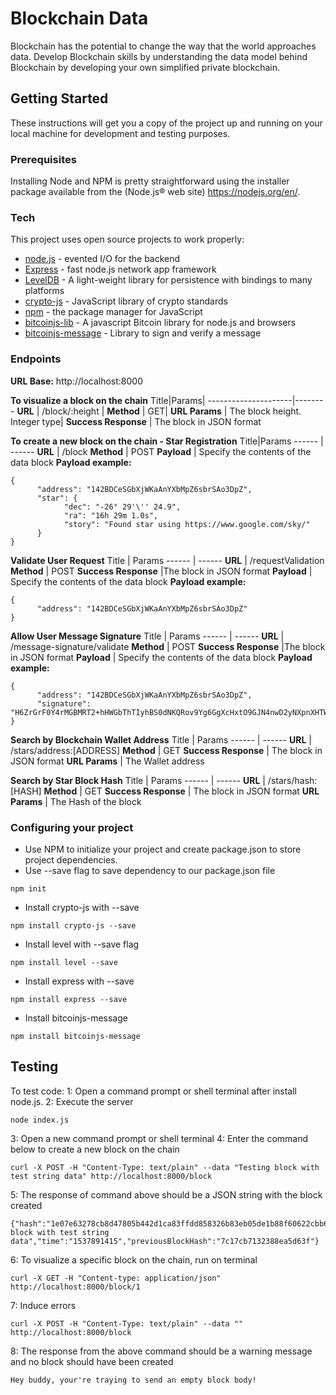 # Blockchain Data

Blockchain has the potential to change the way that the world approaches data. Develop Blockchain skills by understanding the data model behind Blockchain by developing your own simplified private blockchain.

## Getting Started

These instructions will get you a copy of the project up and running on your local machine for development and testing purposes.

### Prerequisites

Installing Node and NPM is pretty straightforward using the installer package available from the (Node.js® web site) https://nodejs.org/en/.

### Tech
This project uses open source projects to work properly:

* [node.js] - evented I/O for the backend
* [Express] - fast node.js network app framework
* [LevelDB] - A light-weight library for persistence with bindings to many platforms
* [crypto-js] - JavaScript library of crypto standards
* [npm] - the package manager for JavaScript
* [bitcoinjs-lib] - A javascript Bitcoin library for node.js and browsers
* [bitcoinjs-message] - Library to sign and verify a message

### Endpoints

**URL Base:** http://localhost:8000

**To visualize a block on the chain**
Title|Params|
---------------------|--------
**URL** | /block/:height |
**Method** | GET|
**URL Params** | The block height. Integer type|
**Success Response** | The block in JSON format

**To create a new block on the chain - Star Registration**
Title|Params
 ------ | ------
**URL** | /block
**Method** | POST
 **Payload** | Specify the contents of the data block
**Payload example:**
```
{
      "address": "142BDCeSGbXjWKaAnYXbMpZ6sbrSAo3DpZ",
      "star": {
            "dec": "-26° 29'\'' 24.9",
            "ra": "16h 29m 1.0s",
            "story": "Found star using https://www.google.com/sky/"
      }
}
```

**Validate User Request**
Title | Params
 ------ | ------
 **URL** | /requestValidation 
 **Method** | POST
 **Success Response** |The block in JSON format
 **Payload** | Specify the contents of the data block
**Payload example:**
```
{
      "address": "142BDCeSGbXjWKaAnYXbMpZ6sbrSAo3DpZ"
}
```
**Allow User Message Signature**
Title | Params
 ------ | ------ 
 **URL** | /message-signature/validate 
 **Method** | POST
 **Success Response** |The block in JSON format
 **Payload** | Specify the contents of the data block
**Payload example:**
```
{
      "address": "142BDCeSGbXjWKaAnYXbMpZ6sbrSAo3DpZ",
      "signature": "H6ZrGrF0Y4rMGBMRT2+hHWGbThTIyhBS0dNKQRov9Yg6GgXcHxtO9GJN4nwD2yNXpnXHTWU9i+qdw5vpsooryLU="
}
```
**Search by Blockchain Wallet Address**
Title | Params
 ------ | ------
 **URL** | /stars/address:[ADDRESS]
 **Method** | GET
 **Success Response** | The block in JSON format
 **URL Params** | The Wallet address

**Search by Star Block Hash**
Title | Params
 ------ | ------
 **URL** | /stars/hash:[HASH] 
 **Method** | GET
 **Success Response** | The block in JSON format
 **URL Params** | The Hash of the block

### Configuring your project

- Use NPM to initialize your project and create package.json to store project dependencies.
- Use --save flag to save dependency to our package.json file
```
npm init
```
- Install crypto-js with --save
```
npm install crypto-js --save
```
- Install level with --save flag
```
npm install level --save
```
- Install express with --save
```
npm install express --save
```
- Install bitcoinjs-message
```
npm install bitcoinjs-message
```

## Testing

To test code:
1: Open a command prompt or shell terminal after install node.js.
2: Execute the server
```
node index.js
```
3: Open a new command prompt or shell terminal
4: Enter the command below to create a new block on the chain
```
curl -X POST -H "Content-Type: text/plain" --data "Testing block with test string data" http://localhost:8000/block
```
5: The response of command above should be a JSON string with the block created
```
{"hash":"1e07e63278cb8d47805b442d1ca83ffdd858326b83eb05de1b88f60622cbb611","height":1,"body":"Testing block with test string data","time":"1537891415","previousBlockHash":"7c17cb7132388ea5d63f"}
```
6: To visualize a specific block on the chain, run on terminal
```
curl -X GET -H "Content-type: application/json" http://localhost:8000/block/1
```

7: Induce errors 
```
curl -X POST -H "Content-Type: text/plain" --data "" http://localhost:8000/block
```
8: The response from the above command should be a warning message and no block should have been created
```
Hey buddy, your're traying to send an empty block body!
```


[node.js]: <http://nodejs.org>
[express]: <http://expressjs.com>
[LevelDB]: http://leveldb.org
[crypto-js]: https://github.com/brix/crypto-js
[npm]: https://www.npmjs.com
[bitcoinjs-message]: https://github.com/bitcoinjs/bitcoinjs-message
[bitcoinjs-lib]: https://github.com/bitcoinjs/bitcoinjs-lib


